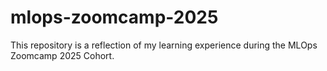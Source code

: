 # mlops-zoomcamp-2025
This repository is a reflection of my learning experience during the MLOps Zoomcamp 2025 Cohort.
